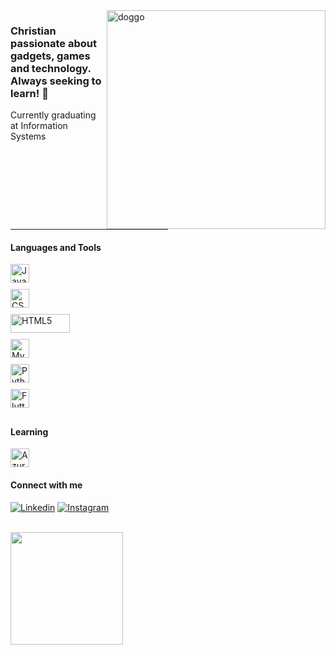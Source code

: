 <img src="https://media.tenor.com/6TdEhZ0g3WQAAAAd/dog-doggo.gif" alt="doggo" min-width="350px" max-width="350px" width="350px" align="right">

<h3 align="left"> 
<strong>Christian</strong> passionate about gadgets, games and technology. <br>
Always seeking to learn! 🚀    
</h3>

<p>
  Currently graduating at Information Systems
</p> 
<hr width="50%">

<h4 align="left">
Languages and Tools
</h4>

<div style="display: flex; flex-wrap: wrap;">
    <div style="flex: 0 0 66.66%; max-width: 66.66%;">
        <img src="https://img.shields.io/badge/-JavaScript-000000?style=flat-square&logo=javascript&logoColor=5505a1" alt="JavaScript" style="height: 30px; margin-bottom: 10px; display: block;">
        <img src="https://img.shields.io/badge/-CSS-000000?style=flat-square&logo=CSS3&logoColor=5505a1" alt="CSS" style="height: 30px; margin-bottom: 10px; display: block;">
        <img src="https://img.shields.io/badge/-HTML-000000?style=flat-square&logo=html5&logoColor=5505a1" alt="HTML5" style="height: 30px; width: 95px; margin-bottom: 10px; display: block;">
    </div>
    <div style="flex: 0 0 66.66%; max-width: 66.66%;">
        <img src="https://img.shields.io/badge/-MySQL-000000?style=flat-square&logo=mysql&logoColor=5505a1" alt="MySQL" style="height: 30px; margin-bottom: 10px; display: block;">
        <img src="https://img.shields.io/badge/-Python-000000?style=flat-square&logo=python&logoColor=5505a1" alt="Python" style="height: 30px; margin-bottom: 10px; display: block;">
        <img src="https://img.shields.io/badge/-Flutter-000000?style=flat-square&logo=flutter&logoColor=5505a1" alt="Flutter" style="height: 30px; margin-bottom: 10px; display: block;">    
    </div>
</div>



<h4 align="left">
Learning
</h4>

<img src="https://img.shields.io/badge/-Azure-000000?style=flat-square&logo=azure-devops&logoColor=5505a1" alt="Azure" style="height: 30px;">    


<h4 align="left">
  Connect with me
</h4>

[![Linkedin](https://img.shields.io/badge/-Linkedin-0490b3?style=flat-square&logo=Linkedin&logoColor=000000&link=https://www.linkedin.com/in/gui-coliveira)](https://www.linkedin.com/in/gui-coliveira)
[![Instagram](https://img.shields.io/badge/-Instagram-9302b8?style=flat-square&logo=Instagram&logoColor=000000&link=https://www.instagram.com/guicossauro)](https://www.instagram.com/guicossauro)
<br><br>

<a href="https://github.com/gui-coliveira" title="Guico Profile">
  <img height="180em" src="https://github-readme-stats.vercel.app/api?username=gui-coliveira&theme=midnight-purple&show_icons=true&hide=stars" />
</a>



